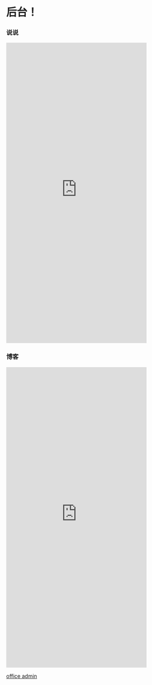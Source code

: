 # 后台！  

### 说说  

<iframe frameborder="no" border="0" marginwidth="0" marginheight="0" width=375 height=800 src="https://fmkli.giki.app/sign"></iframe>



### 博客   

<iframe frameborder="no" border="0" marginwidth="0" marginheight="0" width=375 height=800 src="https://editor.stastic.net/admin.html?path=blog/master&referrer=https://fmkli.js.org/blog/admin/"></iframe>


<br>


[office admin](//admin.microsoft.com)
